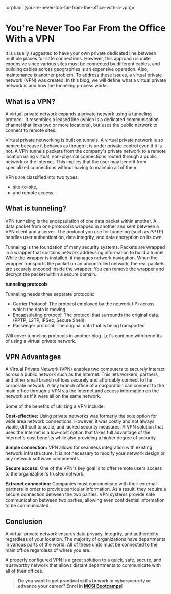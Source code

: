 :orphan:
(you-re-never-too-far-from-the-office-with-a-vpn)=
# You're Never Too Far From the Office With a VPN
 

It is usually suggested to have your own private dedicated line between multiple places for safe connections. However, this approach is quite expensive since various sites must be connected by different cables, and building cables across geographies is an expensive operation. Also, maintenance is another problem. To address these issues, a virtual private network (VPN) was created. In this blog, we will define what a virtual private network is and how the tunneling process works.

## What is a VPN?

A virtual private network expands a private network using a tunneling protocol. It resembles a leased line (which is a dedicated communication channel that links two or more locations), but uses the public network to connect to remote sites.

Virtual private networking is built on tunnels. A virtual private network is so named because it behaves as though it is under private control even if it is not.
A VPN tunnels packets from the company's private network to a remote location using virtual, non-physical connections routed through a public network or the Internet. This implies that the user may benefit from specialized connections without having to maintain all of them.

VPNs are classified into two types:

- site-to-site,
- and remote access.

## What is tunneling?

VPN tunneling is the encapsulation of one data packet within another. A data packet from one protocol is wrapped in another and sent between a VPN client and a server. The protocol you use for tunneling (such as _PPTP_) handles user authentication, data integrity, and data encryption on its own.

Tunneling is the foundation of many security systems. Packets are wrapped in a wrapper that contains network addressing information to build a tunnel. While the wrapper is installed, it manages network navigation. When the wrapper transports the packet on an uncontrolled network, the real packets are securely encoded inside the wrapper. You can remove the wrapper and decrypt the packet within a secure domain.

**tunneling protocols**

Tunneling needs three separate protocols:

- Carrier Protocol: The protocol employed by the network (IP) across which the data is moving.
- Encapsulating protocol: The protocol that surrounds the original data. (PPTP, L2TP, IPSec, Secure Shell).
- Passenger protocol: The original data that is being transported

Will cover tunneling protocols in another blog. Let's continue with benefits of using a virtual private network.

## VPN Advantages

A Virtual Private Network (VPN) enables two computers to securely interact across a public network such as the Internet. This lets workers, partners, and other small branch offices securely and affordably connect to the corporate network. A tiny branch office of a corporation can connect to the main office through a VPN via the Internet and access information on the network as if it were all on the same network.

Some of the benefits of utilizing a VPN include:

**Cost-effective:** Using private networks was formerly the sole option for wide area network connections. However, it was costly and not always viable, difficult to scale, and lacked security measures. A VPN solution that uses the Internet is a low-cost option that takes full advantage of the Internet's cost benefits while also providing a higher degree of security.

**Simple connection:** VPN allows for seamless integration with existing network infrastructure. It is not necessary to modify your network design or any network software components.

**Secure access:** One of the VPN's key goal is to offer remote users access to the organization's trusted network.

**Extranet connection:** Companies must communicate with their external partners in order to provide particular information. As a result, they require a secure connection between the two parties.
VPN systems provide safe communication between two parties, allowing even confidential information to be communicated.

## Conclusion

A virtual private network ensures data privacy, integrity, and authenticity regardless of your location. The majority of organizations have departments in various parts of the world. All of these units must be connected to the main office regardless of where you are.

A properly configured VPN is a great solution to a quick, safe, secure, and trustworthy network that allows distant departments to communicate with all of their offices.

> **Do you want to get practical skills to work in cybersecurity or advance your career? Enrol in [MCSI Bootcamps](https://www.mosse-institute.com/bootcamps.html)!**